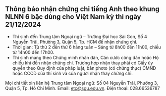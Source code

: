 ## Thông báo nhận chứng chỉ tiếng Anh theo khung NLNN 6 bậc dùng cho Việt Nam kỳ thi ngày 21/12/2024

- Thí sinh đến Trung tâm Ngoại ngữ – Trường Đại học Sài Gòn, Số 4 Nguyễn Trãi, Phường 3, Quận 5, Tp. HCM để nhận chứng chỉ.
- Thời gian: Từ thứ 2 đến thứ 6 hàng tuần – Sáng từ 8h00 đến 11h00, chiều từ 14h00 đến 17h00.
- Thí sinh mang theo Chứng minh nhân dân, Căn cước công dân hoặc Hộ chiếu khi đến nhận chứng chỉ. Trường hợp nhận thay phải có Giấy ủy quyền theo Quy định cúa pháp luật, bản photo (có chứng thực) CMND hoặc CCCD của thí sinh và của người nhận thay chứng chỉ.

Mọi chi tiết xin liên hệ Trung tâm Ngoại ngữ: Số 04 Nguyễn Trãi, Phường 3, Quận 5, Tp. Hồ Chí Minh. Email: etc@sgu.edu.vn. Điện thoại: 028.66536787
